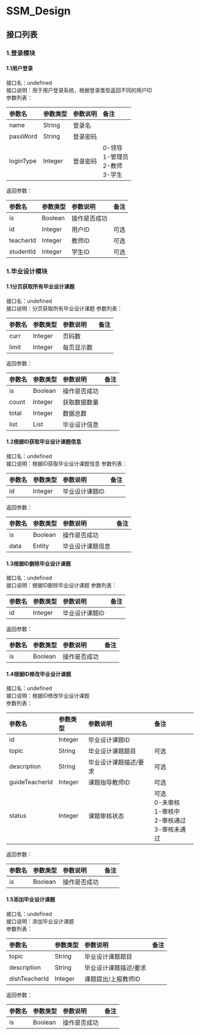 # SSM_Design

## 接口列表
### 1.登录模块
#### 1.1用户登录
接口名：undefined  
接口说明：用于用户登录系统，根据登录类型返回不同的用户ID  
参数列表：

| 参数名 | 参数类型 | 参数说明 | 备注 |
| :------ | :------ | :------ | :------ |
| name | String | 登录名 |
| passWord | String | 登录密码 |
| loginType | Integer | 登录密码 | 0-领导<br>1-管理员<br>2-教师<br>3-学生

返回参数：

| 参数名 | 参数类型 | 参数说明 | 备注 |
| :------ | :------ | :------ | :------ |
| is | Boolean | 操作是否成功 |
| id | Integer | 用户ID | 可选
| teacherId | Integer | 教师ID | 可选
| studentId | Integer | 学生ID | 可选

### 1.毕业设计模块
#### 1.1分页获取所有毕业设计课题
接口名：undefined  
接口说明：分页获取所有毕业设计课题
参数列表：

| 参数名 | 参数类型 | 参数说明 | 备注 |
| :------ | :------ | :------ | :------ |
| curr | Integer | 页码数 |
| limit | Integer | 每页显示数 |

返回参数：

| 参数名 | 参数类型 | 参数说明 | 备注 |
| :------ | :------ | :------ | :------ |
| is | Boolean | 操作是否成功 |
| count | Integer | 获取数据数量 | 
| total | Integer | 数据总数 | 
| list | List | 毕业设计信息 | 

#### 1.2根据ID获取毕业设计课题信息
接口名：undefined  
接口说明：根据ID获取毕业设计课题信息
参数列表：

| 参数名 | 参数类型 | 参数说明 | 备注 |
| :------ | :------ | :------ | :------ |
| id | Integer | 毕业设计课题ID |

返回参数：

| 参数名 | 参数类型 | 参数说明 | 备注 |
| :------ | :------ | :------ | :------ |
| is | Boolean | 操作是否成功 |
| data | Entity | 毕业设计课题信息 | 

#### 1.3根据ID删除毕业设计课题
接口名：undefined  
接口说明：根据ID删除毕业设计课题
参数列表：

| 参数名 | 参数类型 | 参数说明 | 备注 |
| :------ | :------ | :------ | :------ |
| id | Integer | 毕业设计课题ID |

返回参数：

| 参数名 | 参数类型 | 参数说明 | 备注 |
| :------ | :------ | :------ | :------ |
| is | Boolean | 操作是否成功 |

#### 1.4根据ID修改毕业设计课题
接口名：undefined  
接口说明：根据ID修改毕业设计课题  
参数列表：

| 参数名 | 参数类型 | 参数说明 | 备注 |
| :------ | :------ | :------ | :------ |
| id | Integer | 毕业设计课题ID |
| topic | String | 毕业设计课题题目 | 可选 |
| description | String | 毕业设计课题描述/要求 | 可选 |
| guideTeacherId | Integer | 课题指导教师ID | 可选 |
| status | Integer | 课题审核状态 | 可选<br>0-未审核<br>1-审核中<br>2-审核通过<br>3-审核未通过 |


返回参数：

| 参数名 | 参数类型 | 参数说明 | 备注 |
| :------ | :------ | :------ | :------ |
| is | Boolean | 操作是否成功 |

#### 1.5添加毕业设计课题
接口名：undefined  
接口说明：添加毕业设计课题  
参数列表：

| 参数名 | 参数类型 | 参数说明 | 备注 |
| :------ | :------ | :------ | :------ |
| topic | String | 毕业设计课题题目 |
| description | String | 毕业设计课题描述/要求 |
| dishTeacherId | Integer | 课题提出/上报教师ID |

返回参数：

| 参数名 | 参数类型 | 参数说明 | 备注 |
| :------ | :------ | :------ | :------ |
| is | Boolean | 操作是否成功 |
